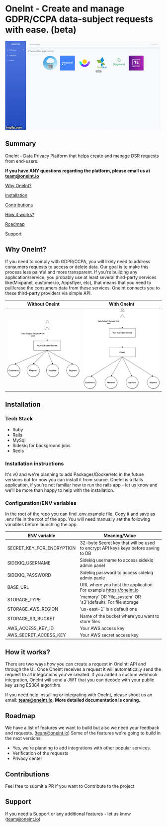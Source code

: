 # OneInt - Create and manage GDPR/CCPA data-subject requests with ease. (beta)

![OneInt](app/assets/images/oneint.gif)

## Summary
OneInt - Data Privacy Platform that helps create and manage DSR requests from end-users.

**If you have ANY questions regarding the platform, please email us at team@oneint.io**

[Why OneInt?](#why-oneint)

[Installation](#installation)

[Contributions](#contributions)

[How it works?](#how-it-works)

[Roadmap](#roadmap)

[Support](#support)

## Why OneInt?
If you need to comply with GDPR/CCPA, you will likely need to address consumers requests to access or delete data. Our goal is to make this process less painful and more transparent. If you're building any application/service, you probably use at least several third-party services like(Mixpanel, customer.io, Appsflyer, etc), that means that you need to pull/erase the consumers data from these services. OneInt connects you to these third-party providers via simple API.

| Without OneInt  | With OneInt |
| --------------- | ----------- |
| ![Without OneInt](app/assets/images/oneint-Page-1.png)  | ![With OneInt](app/assets/images/oneint-Page-2.png)  |

## Installation

### Tech Stack
 - Ruby
 - Rails
 - MySql
 - Sidekiq for background jobs
 - Redis

### Installation instructions
It's v0 and we're planning to add Packages/Docker/etc in the future versions but for now you can install it from source.
OneInt is a Rails application, if you're not familiar how to run the rails app - let us know and we'll be more than happy to help with the installation.

### Configuration/ENV variables
In the root of the repo you can find .env.example file. Copy it and save as .env file in the root of the app.
You will need manually set the following variables before launching the app.

| ENV variable               | Meaning/Value                  |
| -------------------------- | ------------------------------ |
| SECRET_KEY_FOR_ENCRYPTION  | 32-byte Secret key that will be used to encrypt API keys keys before saving to DB |
| SIDEKIQ_USERNAME           | Sidekiq username to access sidekiq admin panel                                    |
| SIDEKIQ_PASSWORD           | Sidekiq password to access sidekiq admin panle                                    |
| BASE_URL                   | URL where you host the application. For example https://oneint.io                 |
| STORAGE_TYPE               | 'memory' OR 'file_system' OR 's3'(default). For file storage                      |
| STORAGE_AWS_REGION         | 'us-east-1' is a default one                                                      |
| STORAGE_S3_BUCKET          | Name of the bucket where you want to store files                                  |
| AWS_ACCESS_KEY_ID          | Your AWS access key                                                               |
| AWS_SECRET_ACCESS_KEY      | Your AWS secret access key                                                        |

## How it works?
There are two ways how you can create a request in OneInt: API and through the UI.
Once OneInt receives a request it will automatically send the request to all integrations you've created.
If you added a custom webhook integration, OneInt will send a JWT that you can decode with your public key using ES384 algorithm.

If you need help installing or integrating with OneInt, please shoot us an email: **team@oneint.io**.
**More detailed documentation is coming.**

## Roadmap
We have a list of features we want to build but also we need your feedback and requests. (team@oneint.io)
Some of the features we're going to build in the next versions:
 - Yes, we're planning to add integrations with other popular services.
 - Verification of the requests
 - Privacy center

## Contributions
Feel free to submit a PR if you want to Contribute to the project

## Support
If you need a Support or any additional features - let us know (team@oneint.io)
